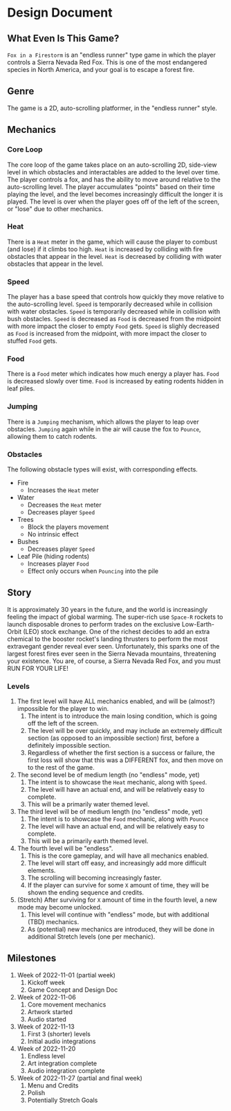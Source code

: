 # Design Document

## What Even Is This Game?

`Fox in a Firestorm` is an "endless runner" type game in which the player controls a Sierra Nevada Red Fox.
This is one of the most endangered species in North America, and your goal is to escape a forest fire.

## Genre

The game is a 2D, auto-scrolling platformer, in the "endless runner" style.

## Mechanics

### Core Loop

The core loop of the game takes place on an auto-scrolling 2D, side-view level in which obstacles and interactables are added to the level over time.
The player controls a fox, and has the ability to move around relative to the auto-scrolling level.
The player accumulates "points" based on their time playing the level, and the level becomes increasingly difficult the longer it is played.
The level is over when the player goes off of the left of the screen, or "lose" due to other mechanics.

### Heat

There is a `Heat` meter in the game, which will cause the player to combust (and lose) if it climbs too high.
`Heat` is increased by colliding with fire obstacles that appear in the level.
`Heat` is decreased by colliding with water obstacles that appear in the level.

### Speed

The player has a base speed that controls how quickly they move relative to the auto-scrolling level.
`Speed` is temporarily decreased while in collision with water obstacles.
`Speed` is temporarily decreased while in collision with bush obstacles.
`Speed` is decreased as `Food` is decreased from the midpoint with more impact the closer to empty `Food` gets.
`Speed` is slighly decreased  as `Food` is increased from the midpoint, with more impact the closer to stuffed `Food` gets.

### Food

There is a `Food` meter which indicates how much energy a player has.
`Food` is decreased slowly over time.
`Food` is increased by eating rodents hidden in leaf piles.

### Jumping

There is a `Jumping` mechanism, which allows the player to leap over obstacles.
`Jumping` again while in the air will cause the fox to `Pounce`, allowing them to catch rodents.

### Obstacles

The following obstacle types will exist, with corresponding effects.
* Fire
    * Increases the `Heat` meter
* Water
    * Decreases the `Heat` meter
    * Decreases player `Speed`
* Trees
    * Block the players movement
    * No intrinsic effect
* Bushes
    * Decreases player `Speed`
* Leaf Pile (hiding rodents)
    * Increases player `Food`
    * Effect only occurs when `Pouncing` into the pile

## Story

It is approximately 30 years in the future, and the world is increasingly feeling the impact of global warming.
The super-rich use `Space-R` rockets to launch disposable drones to perform trades on the exclusive Low-Earth-Orbit (LEO) stock exchange.
One of the richest decides to add an extra chemical to the booster rocket's landing thrusters to perform the most extravegant gender reveal ever seen.
Unfortunately, this sparks one of the largest forest fires ever seen in the Sierra Nevada mountains, threatening your existence.
You are, of course, a Sierra Nevada Red Fox, and you must RUN FOR YOUR LIFE!

### Levels

1. The first level will have ALL mechanics enabled, and will be (almost?) impossible for the player to win.
    1. The intent is to introduce the main losing condition, which is going off the left of the screen.
    1. The level will be over quickly, and may include an extremely difficult section (as opposed to an impossible section) first, before a definitely impossible section.
    1. Regardless of whether the first section is a success or failure, the first loss will show that this was a DIFFERENT fox, and then move on to the rest of the game.
1. The second level be of medium length (no "endless" mode, yet)
    1. The intent is to showcase the `Heat` mechanic, along with `Speed`.
    1. The level will have an actual end, and will be relatively easy to complete.
    1. This will be a primarily water themed level.
1. The third level will be of medium length (no "endless" mode, yet)
    1. The intent is to showcase the `Food` mechanic, along with `Pounce`
    1. The level will have an actual end, and will be relatively easy to complete.
    1. This will be a primarily earth themed level.
1. The fourth level will be "endless".
    1. This is the core gameplay, and will have all mechanics enabled.
    1. The level will start off easy, and increasingly add more difficult elements.
    1. The scrolling will becoming increasingly faster.
    1. If the player can survive for some `X` amount of time, they will be shown the ending sequence and credits.
1. (Stretch) After surviving for `X` amount of time in the fourth level, a new mode may become unlocked.
    1. This level will continue with "endless" mode, but with additional (TBD) mechanics.
    1. As (potential) new mechanics are introduced, they will be done in additional Stretch levels (one per mechanic).

## Milestones

1. Week of 2022-11-01 (partial week)
    1. Kickoff week
    1. Game Concept and Design Doc
1. Week of 2022-11-06
    1. Core movement mechanics
    1. Artwork started
    1. Audio started
1. Week of 2022-11-13
    1. First 3 (shorter) levels
    1. Initial audio integrations
1. Week of 2022-11-20
    1. Endless level
    1. Art integration complete
    1. Audio integration complete
1. Week of 2022-11-27 (partial and final week)
    1. Menu and Credits
    1. Polish
    1. Potentially Stretch Goals
